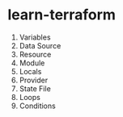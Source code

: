 # learn-terraform

1. Variables
2. Data Source
3. Resource
4. Module
5. Locals
6. Provider
7. State File
8. Loops
9. Conditions